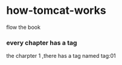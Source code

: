 # how-tomcat-works
flow the book

### every chapter has a tag

the charpter 1 ,there has a tag named tag:01